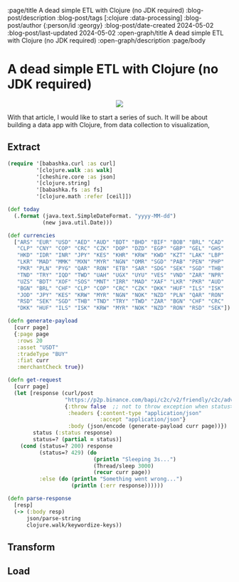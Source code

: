 :page/title A dead simple ETL with Clojure (no JDK required)
:blog-post/description
:blog-post/tags [:clojure :data-processing]
:blog-post/author {:person/id :georgy}
:blog-post/date-created 2024-05-02
:blog-post/last-updated 2024-05-02
:open-graph/title A dead simple ETL with Clojure (no JDK required)
:open-graph/description
:page/body

# A dead simple ETL with Clojure (no JDK required)

<div align="center">

![](/images/data-everywhere.jpg)

</div>

With that article, I would like to start a series of such. It will be about building a data app with Clojure, from data collection to visualization, 

## Extract

```Clojure
(require '[babashka.curl :as curl]
         '[clojure.walk :as walk]
         '[cheshire.core :as json]
         '[clojure.string]
         '[babashka.fs :as fs]
         '[clojure.math :refer [ceil]])
```


```Clojure
(def today
  (.format (java.text.SimpleDateFormat. "yyyy-MM-dd")
           (new java.util.Date)))
```

```Clojure
(def currencies
  ["ARS" "EUR" "USD" "AED" "AUD" "BDT" "BHD" "BIF" "BOB" "BRL" "CAD"
   "CLP" "CNY" "COP" "CRC" "CZK" "DOP" "DZD" "EGP" "GBP" "GEL" "GHS"
   "HKD" "IDR" "INR" "JPY" "KES" "KHR" "KRW" "KWD" "KZT" "LAK" "LBP"
   "LKR" "MAD" "MMK" "MXN" "MYR" "NGN" "OMR" "SGD" "PAB" "PEN" "PHP"
   "PKR" "PLN" "PYG" "QAR" "RON" "ETB" "SAR" "SDG" "SEK" "SGD" "THB"
   "TND" "TRY" "IQD" "TWD" "UAH" "UGX" "UYU" "VES" "VND" "ZAR" "NPR"
   "UZS" "BDT" "XOF" "SOS" "MNT" "IRR" "MAD" "XAF" "LKR" "PKR" "AUD"
   "BGN" "BRL" "CHF" "CLP" "COP" "CRC" "CZK" "DKK" "HUF" "ILS" "ISK"
   "JOD" "JPY" "KES" "KRW" "MYR" "NGN" "NOK" "NZD" "PLN" "QAR" "RON"
   "RSD" "SEK" "SGD" "THB" "TND" "TRY" "TWD" "ZAR" "BGN" "CHF" "CRC"
   "DKK" "HUF" "ILS" "ISK" "KRW" "MYR" "NOK" "NZD" "RON" "RSD" "SEK"])
```


```Clojure
(defn generate-payload
  [curr page]
  {:page page
   :rows 20
   :asset "USDT"
   :tradeType "BUY"
   :fiat curr
   :merchantCheck true})
```

```Clojure
(defn get-request
  [curr page]
  (let [response (curl/post
                  "https://p2p.binance.com/bapi/c2c/v2/friendly/c2c/adv/search"
                  {:throw false  ;; not to throw exception when status>400
                   :headers {:content-type "application/json"
                             :accept "application/json"}
                   :body (json/encode (generate-payload curr page))})
        status (:status response)
        status=? (partial = status)]
    (cond (status=? 200) response
          (status=? 429) (do
                           (println "Sleeping 3s...")
                           (Thread/sleep 3000)
                           (recur curr page))
          :else (do (println "Something went wrong...")
                    (println (:err response))))))
```

```Clojure
(defn parse-response
  [resp]
  (-> (:body resp)
      json/parse-string
      clojure.walk/keywordize-keys))
```

## Transform

## Load
